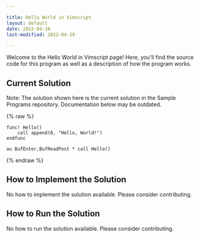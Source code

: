 ```yaml
---

title: Hello World in Vimscript
layout: default
date: 2022-04-28
last-modified: 2022-04-29

---
```


Welcome to the Hello World in Vimscript page! Here, you'll find the source code for this program as well as a description of how the program works.

## Current Solution

Note: The solution shown here is the current solution in the Sample Programs repository. Documentation below may be outdated.

{% raw %}

```Vimscript
func! Hello()
    call append(0, "Hello, World!")
endfunc

au BufEnter,BufReadPost * call Hello()

```

{% endraw %}

## How to Implement the Solution

No how to implement the solution available. Please consider contributing.

## How to Run the Solution

No how to run the solution available. Please consider contributing.